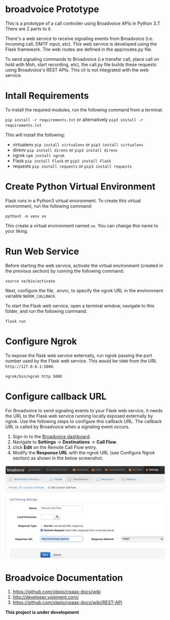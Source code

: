 # broadvoice Prototype

This is a prototype of a call controller using Broadvoice APIs in Python 3.7. There are 2 parts to it. 

There's a web service to receive signaling events from Broadvoice (i.e. incoming call, DMTF input, etc). This web service is developed using the Flask framework. The web routes are defined in the app/routes.py file.

To send signaling commands to Broadvoice (i.e transfer call, place call on hold with Moh, start recording, etc), the call.py file builds these requests using Broadvoice's REST APIs. This cli is not integrated with the web service.

# Intall Requirements

To install the required modules, run the following command from a terminal.

`pip install -r requirements.txt` or alternatively `pip3 install -r requirements.txt`

This will install the following:
- virtualenv `pip install virtualenv` or `pip3 install virtualenv`
- direnv `pip install direnv` or `pip3 install direnv`
- ngrok `npm install ngrok`
- Flask `pip install Flask` or `pip3 install Flask`
- requests `pip install requests` or `pip3 install requests`

# Create Python Virtual Environment

Flask runs in a Python3 virtual environment. To create this virtual environment, run the following command:

`python3 -m venv ve`

This create a virtual environment named `ve`. You can change this name to your liking.


# Run Web Service

Before starting the web service, activate the virtual environment (created in the previous section) by running the following command:

`source ve/bin/activate`

Next, configure the file, .envrc, to specify the ngrok URL in the environment variable `NGROK_CALLBACK`.

To start the Flask web service, open a terminal window, navigate to this folder, and run the following command:

`flask run`


# Configure Ngrok

To expose the flask web service externally, run ngrok passing the port number used by the Flask web service. This would be `5000` from the URL `http://127.0.0.1:5000`.

`ngrok/bin/ngrok http 5000`


# Configure callback URL

For Broadvoice to send signaling events to your Flask web service, it needs the URL to the Flask web service running locally exposed externally by ngrok. Use the following steps to configure this callback URL. The callback URL is called by Broadvoice when a signaling event occurs.

1. Sign-in to the [Broadvoice dashboard](https://portal.broadvoice.com/sign_in).
2. Navigate to **Settings** -> **Destinations** -> **Call Flow**.
3. click **Edit** on the Remote Call Flow entry.
4. Modify the **Response URL** with the ngrok URL (see Configure Ngrok section) as shown in the below screenshot.

![screenshot for where to configure the response URL to the Flask web service](https://github.com/maximo/broadvoice_prototype/blob/master/response_url.png)


# Broadvoice Documentation

1. https://github.com/xbpio/cpaas-docs/wiki 
2. http://developer.voipment.com/
3. https://github.com/xbpio/cpaas-docs/wiki/REST-API


__This project is under development__
